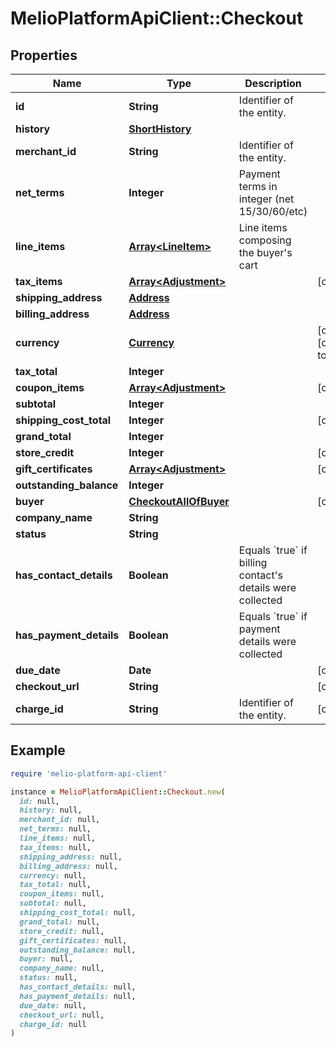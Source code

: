 # MelioPlatformApiClient::Checkout

## Properties

| Name | Type | Description | Notes |
| ---- | ---- | ----------- | ----- |
| **id** | **String** | Identifier of the entity. |  |
| **history** | [**ShortHistory**](ShortHistory.md) |  |  |
| **merchant_id** | **String** | Identifier of the entity. |  |
| **net_terms** | **Integer** | Payment terms in integer (net 15/30/60/etc) |  |
| **line_items** | [**Array&lt;LineItem&gt;**](LineItem.md) | Line items composing the buyer&#39;s cart |  |
| **tax_items** | [**Array&lt;Adjustment&gt;**](Adjustment.md) |  | [optional] |
| **shipping_address** | [**Address**](Address.md) |  |  |
| **billing_address** | [**Address**](Address.md) |  |  |
| **currency** | [**Currency**](Currency.md) |  | [optional][default to &#39;USD&#39;] |
| **tax_total** | **Integer** |  |  |
| **coupon_items** | [**Array&lt;Adjustment&gt;**](Adjustment.md) |  | [optional] |
| **subtotal** | **Integer** |  |  |
| **shipping_cost_total** | **Integer** |  | [optional] |
| **grand_total** | **Integer** |  |  |
| **store_credit** | **Integer** |  | [optional] |
| **gift_certificates** | [**Array&lt;Adjustment&gt;**](Adjustment.md) |  | [optional] |
| **outstanding_balance** | **Integer** |  |  |
| **buyer** | [**CheckoutAllOfBuyer**](CheckoutAllOfBuyer.md) |  | [optional] |
| **company_name** | **String** |  |  |
| **status** | **String** |  |  |
| **has_contact_details** | **Boolean** | Equals &#x60;true&#x60; if billing contact&#39;s details were collected |  |
| **has_payment_details** | **Boolean** | Equals &#x60;true&#x60; if payment details were collected |  |
| **due_date** | **Date** |  | [optional] |
| **checkout_url** | **String** |  | [optional] |
| **charge_id** | **String** | Identifier of the entity. | [optional] |

## Example

```ruby
require 'melio-platform-api-client'

instance = MelioPlatformApiClient::Checkout.new(
  id: null,
  history: null,
  merchant_id: null,
  net_terms: null,
  line_items: null,
  tax_items: null,
  shipping_address: null,
  billing_address: null,
  currency: null,
  tax_total: null,
  coupon_items: null,
  subtotal: null,
  shipping_cost_total: null,
  grand_total: null,
  store_credit: null,
  gift_certificates: null,
  outstanding_balance: null,
  buyer: null,
  company_name: null,
  status: null,
  has_contact_details: null,
  has_payment_details: null,
  due_date: null,
  checkout_url: null,
  charge_id: null
)
```

